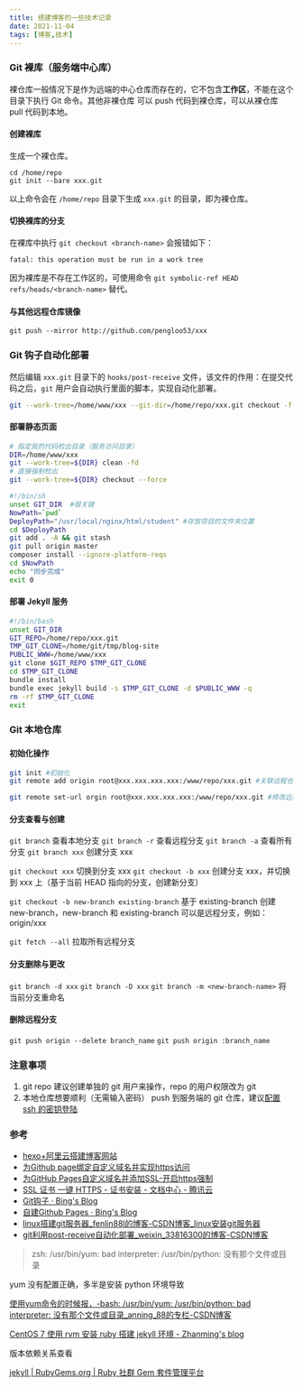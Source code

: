 ```yaml
---
title: 搭建博客的一些技术记录
date: 2021-11-04
tags: [博客,技术]
---
```


<!-- more -->



### Git 裸库（服务端中心库）

裸仓库一般情况下是作为远端的中心仓库而存在的，它不包含**工作区**，不能在这个目录下执行 Git 命令。其他非裸仓库 可以 push 代码到裸仓库，可以从裸仓库 pull 代码到本地。

#### 创建裸库
生成一个裸仓库。

```
cd /home/repo
git init --bare xxx.git
```

以上命令会在 `/home/repo` 目录下生成 `xxx.git` 的目录，即为裸仓库。

####  切换裸库的分支

在裸库中执行 `git checkout <branch-name>` 会报错如下：

```
fatal: this operation must be run in a work tree
```

因为裸库是不存在工作区的，可使用命令 `git symbolic-ref HEAD refs/heads/<branch-name>` 替代。

#### 与其他远程仓库镜像

`git push --mirror http://github.com/pengloo53/xxx`

### Git 钩子自动化部署

然后编辑 `xxx.git` 目录下的 `hooks/post-receive`  文件，该文件的作用：在提交代码之后，`git` 用户会自动执行里面的脚本，实现自动化部署。

```bash
git --work-tree=/home/www/xxx --git-dir=/home/repo/xxx.git checkout -f
```

#### 部署静态页面

```bash
# 指定我的代码检出目录（服务访问目录）
DIR=/home/www/xxx
git --work-tree=${DIR} clean -fd
# 直接强制检出
git --work-tree=${DIR} checkout --force
```

```bash
#!/bin/sh
unset GIT_DIR  #很关键
NowPath=`pwd`
DeployPath="/usr/local/nginx/html/student" #存放项目的文件夹位置
cd $DeployPath
git add . -A && git stash
git pull origin master
composer install --ignore-platform-reqs
cd $NowPath
echo "同步完成"
exit 0
```

#### 部署 Jekyll 服务

```bash
#!/bin/bash
unset GIT_DIR
GIT_REPO=/home/repo/xxx.git
TMP_GIT_CLONE=/home/git/tmp/blog-site
PUBLIC_WWW=/home/www/xxx
git clone $GIT_REPO $TMP_GIT_CLONE
cd $TMP_GIT_CLONE
bundle install
bundle exec jekyll build -s $TMP_GIT_CLONE -d $PUBLIC_WWW -q
rm -rf $TMP_GIT_CLONE
exit
```

### Git 本地仓库

#### 初始化操作

```bash
git init #初始化
git remote add origin root@xxx.xxx.xxx.xxx:/www/repo/xxx.git #关联远程仓库
```



```bash
git remote set-url orgin root@xxx.xxx.xxx.xxx:/www/repo/xxx.git #修改远程仓库地址

```





#### 分支查看与创建

`git branch` 查看本地分支
`git branch -r` 查看远程分支
`git branch -a` 查看所有分支
`git branch xxx` 创建分支 xxx

`git checkout xxx` 切换到分支 xxx
`git checkout -b xxx` 创建分支 xxx，并切换到 xxx 上（基于当前 HEAD 指向的分支，创建新分支）

`git checkout -b new-branch existing-branch`  基于 existing-branch 创建 new-branch，new-branch 和 existing-branch 可以是远程分支，例如：origin/xxx

`git fetch --all` 拉取所有远程分支

#### 分支删除与更改

`git branch -d xxx`
`git branch -D xxx`
`git branch -m <new-branch-name>` 将当前分支重命名


#### 删除远程分支

`git push origin --delete branch_name` 
`git push origin :branch_name`



### 注意事项

1. git repo 建议创建单独的 git 用户来操作，repo 的用户权限改为 git
2. 本地仓库想要顺利（无需输入密码） push 到服务端的 git 仓库，建议[配置 ssh 的密钥登陆]()





### 参考

- [hexo+阿里云搭建博客网站](https://qianguyihao.com/post/2020-09-19-hexo-aliyun-blog/)
- [为Github page绑定自定义域名并实现https访问](https://blog.csdn.net/yucicheung/article/details/79560027)
- [为GitHub Pages自定义域名并添加SSL-开启https强制](https://javef.github.io/2018/04/%E4%B8%BAGitHub-Pages%E8%87%AA%E5%AE%9A%E4%B9%89%E5%9F%9F%E5%90%8D%E5%B9%B6%E6%B7%BB%E5%8A%A0SSL-%E5%BC%80%E5%90%AFHTTPS%E5%BC%BA%E5%88%B6/#:~:text=%E9%BB%98%E8%AE%A4%E6%83%85%E5%86%B5%E4%B8%8B%E4%BD%BF%E7%94%A8GitHub%20Pages%E7%9A%84%E7%BB%99%E5%AE%9A%E5%9F%9F%E5%90%8D%E5%88%99%E6%94%AF%E6%8C%81http%E5%92%8Chttps%E4%B8%A4%E7%A7%8D%E5%8D%8F%E8%AE%AE%EF%BC%8C%E4%BD%86%E6%98%AF%E5%A6%82%E6%9E%9C%E4%BD%BF%E7%94%A8%E8%87%AA%E5%AE%9A%E4%B9%89%E5%9F%9F%E5%90%8D%E7%9A%84%E8%AF%9D%EF%BC%8C%E5%88%99%E5%8F%AA%E8%83%BD%E9%80%9A%E8%BF%87%20http%3A%2F%2F%20%E8%AE%BF%E9%97%AE%EF%BC%8C%E4%B9%9F%E5%B0%B1%E6%98%AF%E8%AF%B4%E6%88%91%E4%BB%AC%E5%9C%A8%20Github%E4%B8%8A%E6%90%AD%E5%BB%BA%20Hexo,%E6%88%96Jekyll%20%E4%B8%BB%E9%A2%98%E5%8D%9A%E5%AE%A2%20%E5%90%8E%EF%BC%8C%E9%80%9A%E8%BF%87%20CNAME%20%E7%BB%91%E5%AE%9A%E4%B8%AA%E4%BA%BA%E5%9F%9F%E5%90%8D%E5%90%8E%EF%BC%8C%E6%88%91%E4%BB%AC%E5%8F%AA%E8%83%BD%E9%80%9A%E8%BF%87%20http%3A%2F%2F%20%E5%9F%9F%E5%90%8D%E6%9D%A5%E8%AE%BF%E9%97%AE%E3%80%82)
- [SSL 证书 一键 HTTPS - 证书安装 - 文档中心 - 腾讯云](https://cloud.tencent.com/document/product/400/58062)
- [Git钩子 · Bing's Blog](https://azmddy.github.io/article/%E5%85%B6%E5%AE%83/git%E9%92%A9%E5%AD%90.html)
- [自建Github Pages · Bing's Blog](https://azmddy.github.io/article/%E5%85%B6%E5%AE%83/%E8%87%AA%E5%BB%BAgithubpages.html)
- [linux搭建git服务器_fenlin88l的博客-CSDN博客_linux安装git服务器](https://blog.csdn.net/fenlin88l/article/details/89151075?spm=1001.2101.3001.6650.2&utm_medium=distribute.pc_relevant.none-task-blog-2%7Edefault%7ECTRLIST%7Edefault-2.no_search_link&depth_1-utm_source=distribute.pc_relevant.none-task-blog-2%7Edefault%7ECTRLIST%7Edefault-2.no_search_link)
- [git利用post-receive自动化部署_weixin_33816300的博客-CSDN博客](https://blog.csdn.net/weixin_33816300/article/details/89009334)





> zsh: /usr/bin/yum: bad interpreter: /usr/bin/python: 没有那个文件或目录

yum 没有配置正确，多半是安装 python 环境导致



[使用yum命令的时候报，-bash: /usr/bin/yum: /usr/bin/python: bad interpreter: 没有那个文件或目录_anning_88的专栏-CSDN博客](https://blog.csdn.net/anning_88/article/details/75735757)



[CentOS 7 使用 rvm 安装 ruby 搭建 jekyll 环境 - Zhanming's blog](https://qizhanming.com/blog/2017/05/31/install-rvm-and-ruby-buid-jeklly-env-on-centos-7)



版本依赖关系查看

[jekyll | RubyGems.org | Ruby 社群 Gem 套件管理平台](https://rubygems.org/gems/jekyll/versions/4.2.1)



